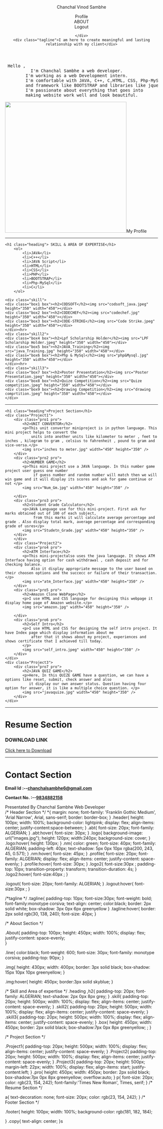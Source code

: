<!DOCTYPE html>
<html lang="en">
<head>
    <meta charset="UTF-8">
    <meta name="viewport" content="width=device-width, initial-scale=1.0">
    <title>PORTFOLIO</title>
    <link rel="stylesheet" href="https://cdnjs.cloudflare.com/ajax/libs/font-awesome/6.4.2/css/all.min.css"
     integrity="sha512-z3gLpd7yknf1YoNbCzqRKc4qyor8gaKU1qmn+CShxbuBusANI9QpRohGBreCFkKxLhei6S9CQXFEbbKuqLg0DA==" 
     crossorigin="anonymous" referrerpolicy="no-referrer" />
    <link rel="StyleSheet" href="Style.css" >
    
</head>
<body>
   <header> 
    <!-- Header Section -->
    <div class="header">
        <div class="Name"><p class="nm"> Chanchal Vinod Sambhe</p></div>
        <div class="profile">Profile
        <div class="logo2"> <i class="fa-solid fa-user"></i></div></div>
        <div class="abt">ABOUT</div>
        <div class="logout">Logout</div>
        <div class="logo"></div>

    </div>
    <div class="tagline">I am here to create meaningful and lasting relationship with my client</div>
   </header> 

   <!-- About Section -->

   <div class="About">
    <pre class="line"> Hello ,
          I'm Chanchal Sambhe a web developer.
        I'm working as a web Development intern.
        I'm comfortable with JAVA, C++, C,HTML, CSS, Php-MySQL, 
        and framework like BOOTSTRAP and libraries like jquery.
        I'm passionate about everything that goes into
        making website work well and look beautiful.</pre>
        <div class="img"> <img src="my_image.jpeg" height="430px" width="400px"/>My Profile </div>     
   </div>
<hr>
   <!-- Skill Section -->

    <h1 class="heading"> SKILL & AREA OF EXPERTISE</h1>
        <ol>
            <li>JAVA</li>
            <li>C++</li>
            <li>JAVA Script</li>
            <li>HTML</li>
            <li>CSS</li>
            <li>PHP</li>
            <li>BOOTSTRAP</li>
            <li>Php-MySql</li>
            <li>C</li>
        </ol>

    <div class="skill">
    <div class="box1 box"><h2>CODSOFT</h2><img src="codsoft_java.jpeg" height="350" width="450"></div>
    <div class="box2 box"><h2>CODECHEF</h2><img src="codechef.jpg" height="350" width="450"></div>
    <div class="box3 box"><h2>CODE-STRIKE</h2><img src="Code Strike.jpeg" height="350" width="450"></div>
    </div><hr>
    <div class="skill2">
    <div class="box4 box"><h2>Lpf Scholarship Holder</h2><img src="LPF Scholarship Holder.jpeg" height="350" width="450"></div>
    <div class="box5 box"><h2>JAVA_Training</h2><img src="java_Training.jpg" height="350" width="450"></div>
    <div class="box6 box"><h2>Php & MySql</h2><img src="php&Mysql.jpg" height="350" width="450"></div>
    </div><hr>
    <div class="skill3">
    <div class="box7 box"><h2>Poster Presentation</h2><img src="Poster Presentation.jpeg" height="350" width="450"></div>
    <div class="box8 box"><h2>Quize Competition</h2><img src="Quize competition.jpeg" height="350" width="450"></div>
    <div class="box9 box"><h2>Drawing Competition</h2><img src="drawing comprtition.jpeg" height="350" width="450"></div>
    </div>
   <hr>
    <!-- Project Section -->
   
    <h1 class="heading">Project Section</h1>
    <div class="Project1">
        <div class="pro1 pro">
            <h2>UNIT CONVERTOR</h2>
            <p>This unit convertor miniproject is in python language. This mini project helps to convert the 
                units into another units like kilometer to meter , feet to inches , kilogram to gram , celsius to fahrenheit , pound to gram and vice-versa.</p>
            <img src="inches to meter.jpg" width="450" height="350" />
        </div>
        <div class="pro2 pro">
            <h2>NUMBER GAME</h2>
            <p>This mini project use a JAVA language. In this number game project user guess one number
                 if guess number and random number will match then we will win game and it will display its scores and ask for game continue or not </p>
            <img src="Num_Gm.jpg" width="450" height="350" />

        </div>
        <div class="pro3 pro">
            <h2>Student Grade Calculator</h2>
            <p>JAVA Language use for this mini-project. First ask for marks obtained out of 100 of each subject,
                 from this marks it will calculate average percentage and grade . Also display total mark, average percentage and corresponding grade of usres</p>
            <img src="Studetn_Grade.jpg" width="450" height="350" />
        </div>
        </div>
        <div class="Project2">
        <div class="pro4 pro">
            <h2>ATM Interface</h2>
            <p>This mini-projectalso uses the java language. It shows ATM Interface having option for cash withdrawal , cash deposit and for checking balance.
                Also it display appropriate message to the user based on their choosen options and the succecc or failure of their transaction.</p>
            <img src="atm_Interface.jpg" width="450" height="350" />
        </div>
        <div class="pro5 pro">
            <h2>Amazon Clone WebPage</h2>
            <p>I use HTML and CSS language for designing this webpage it display home page of Amazon website.</p>
            <img src="amazon.jpg" width="450" height="350" />

        </div>
        <div class="pro6 pro">
            <h2>Self Intro</h2>
            <p>I use HTML and CSS for designing the self intro project. It have Index page which display information about me 
                after that it shows about my project, experiences and shows certificate that I achieved till today.
            </p>
            <img src="self_intro.jpeg" width="450" height="350" />
        </div>
    </div>
    <div class="Project3">
        <div class="pro7 pro">
            <h2>JAVA QUIZ GAME</h2>
            <p>Here, In this QUIZE GAME have a question, we can have a options like reset, submit, check answer and also 
               it display our own answer status. Question having four option for answer, it is like a multiple choice question. </p>
            <img src="javaquize.jpg" width="450" height="350" />
        </div>
    </div>
<hr>
    <!-- Resume Section -->
    <h1 class="heading">Resume Section</h1>
    <div class="resume">
    <h3>DOWNLOAD LINK</h3>
    <a href="Chanchal S.pdf">Click here to Download<i class="fa-solid fa-file-arrow-down"></i></a>
    </div>
<hr>
    <!-- Contact Section -->
    <h1 class="heading">Contact Section</h1>
    <div class="contact">
    <p><b>Email Id :--<a href ="mailto:chanchalsambhe6@gmail.com "><u>chanchalsambhe6@gmail.com</u></a></b></p>
    <p><b>Contact No. :--<a href ="callto:9834882158 ">9834882158</a></b></p>   
    </div>


<!-- Footer Section -->
<footer>
    <div class="footer">
   <div class="copy"><i class="fa-regular fa-copyright"></i>Presentated By Chanchal Sambhe Web Developer</div>
    </div>
</footer>
</body>
</html>
/*  Header Section */
*{
    margin: none;
    font-family: 'Franklin Gothic Medium', 'Arial Narrow', Arial, sans-serif;
    border: border-box;
}
.header{
    height: 100px;
    width: 100%;
    background-color: lightpink;
    display: flex;
    align-items: center;
    justify-content:space-between;
}
.abt{
    font-size: 20px;
    font-family: ALGERIAN;
}
.abt:hover{
    font-size: 30px;
}
.logo{
    background-image: url("images.jpg");
    height: 120px;
    width:240px; 
    background-size: cover;
}
 .logo:hover{
      height: 130px;
 }
.nm{
    color: green;
    font-size: 40px;
    font-family: ALGERIAN;
    padding-left: 40px;
    text-shadow: 5px 0px 10px rgba(200, 243, 45, 0.571);
}
.nm:hover{
    font-size: 45px;
}
.profile{
    font-size: 20px;
    font-family: ALGERIAN; 
    display: flex;
    align-items: center;
    justify-content: space-evenly;
     }
     .profile:hover{
        font-size: 30px;
     }
.logo2{
    font-size:30px ;
    padding-top: 10px;
    transition-property: transform;
    transition-duration: 4s;
}
.logo2:hover{
    font-size:40px ;
}

.logout{
    font-size: 20px;
    font-family: ALGERIAN; 
}
.logout:hover{
    font-size:30px ;
}

/*tagline  */
.tagline{
    padding-top: 10px;
    font-size:30px;
    font-weight: bold;
    font-family:monotype corsiva;
   text-align: center;
   color:black;
   border: 2px solid white;
   box-shadow: 3px 0px 6px greenyellow
}
.tagline:hover{
    border: 2px solid rgb(30, 138, 240);
    font-size: 40px;
}

/* About Section */

.About{
    padding-top: 100px;
    height: 450px;
    width: 100%; 
    display: flex;
    justify-content: space-evenly;  
}

.line{
    color:black;
    font-weight: 600;
    font-size: 30px;
    font-family: monotype corsiva;
    padding-top: 90px;
}

.img{
     height: 430px;
     width: 400px;
     border: 3px solid black;
     box-shadow: 15px 10px 10px greenyellow;
    }

.img:hover{
    height: 450px;
    border:3px solid skyblue;
}

/* Skill and Area of expertise */
.heading ,h2{
    padding-top: 20px;
    font-family: ALGERIAN;
   text-shadow: 2px 0px 8px grey;
}
.skill{
    padding-top: 20px;
    height: 500px;
    width: 100%;
    display: flex;
    align-items: center;
    justify-content: space-evenly;
}
.skill2{
    padding-top: 20px;
    height: 500px;
    width: 100%;
    display: flex;
    align-items: center;
    justify-content: space-evenly;
}
.skill3{
    padding-top: 20px;
    height: 500px;
    width: 100%;
    display: flex;
    align-items: center;
    justify-content: space-evenly;
}
.box{
    height: 450px;
    width: 450px;
    border: 2px solid black; 
    box-shadow:7px 0px 8px greenyellow;  ;
}

/* Project Section */

.Project1{
    padding-top: 20px;
    height: 500px;
    width: 100%;
    display: flex;
    align-items: center;
    justify-content: space-evenly;
}
.Project2{
    padding-top: 20px;
    height: 500px;
    width: 100%;
    display: flex;
    align-items: center;
    justify-content: space-evenly;
}
.Project3{
    padding-top: 20px;
    height: 500px;
    margin-left: 22px;
    width: 100%;
    display: flex;
    align-items: start;
    justify-content:left;
}
.pro{
    height: 450px;
    width: 450px;
    border: 2px solid black; 
    box-shadow:7px 0px 8px greenyellow; 
    overflow:auto;
}
p{
    font-size: 20px;
    color: rgb(23, 154, 242);
    font-family:'Times New Roman', Times, serif;
}
/* Resume Section */

a{
    text-decoration: none;
    font-size: 20px;
    color: rgb(23, 154, 242);
}
/* Footer Section */

.footer{
    height: 100px;
    width: 100%;
    background-color: rgb(181, 182, 184);
    
}
.copy{
    text-align: center;
}s

